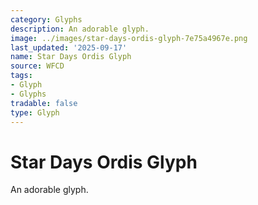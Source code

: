 ```yaml
---
category: Glyphs
description: An adorable glyph.
image: ../images/star-days-ordis-glyph-7e75a4967e.png
last_updated: '2025-09-17'
name: Star Days Ordis Glyph
source: WFCD
tags:
- Glyph
- Glyphs
tradable: false
type: Glyph
---
```


# Star Days Ordis Glyph

An adorable glyph.

